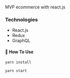 MVP ecommerce with react.js

### Technologies

- React.js
- Redux
- GraphQL

#### 🔨 How To Use

```
yarn install
```

```
yarn start
```
